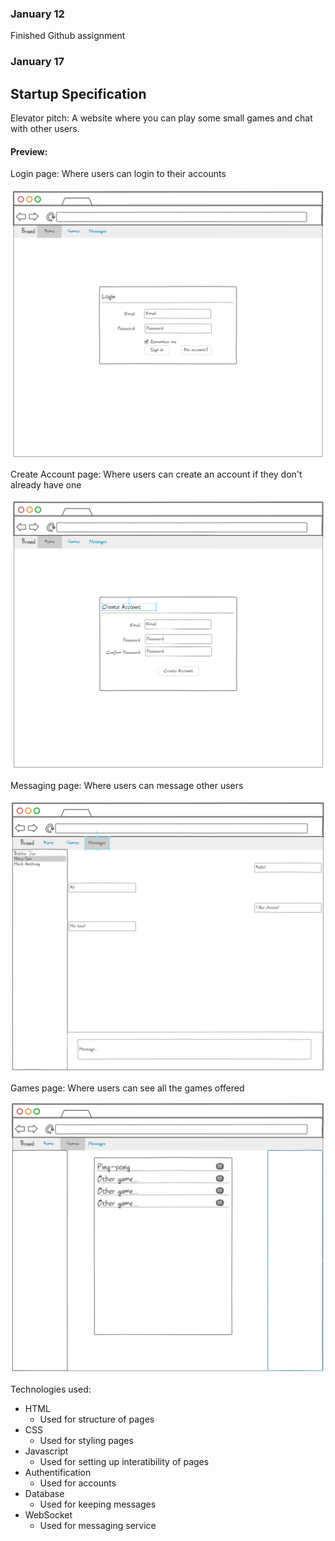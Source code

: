 ### January 12
Finished Github assignment

### January 17

## Startup Specification

Elevator pitch: A website where you can play some small games and chat with other users.

#### Preview:

Login page: Where users can login to their accounts

![Login Page](specification-images/loginpage.png)

Create Account page: Where users can create an account if they don't already have one

![Create Account Page](specification-images/createaccountpage.png)

Messaging page: Where users can message other users

![Message Page](specification-images/messagingpage.png)

Games page: Where users can see all the games offered

![Games Page](specification-images/gamespage.png)

Technologies used:
- HTML
  - Used for structure of pages
- CSS
  - Used for styling pages
- Javascript
  - Used for setting up interatibility of pages
- Authentification
  - Used for accounts
- Database
  - Used for keeping messages
- WebSocket
  - Used for messaging service

  